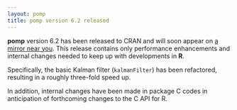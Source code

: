 ```yaml
---
layout: pomp
title: pomp version 6.2 released
---
```


**pomp** version 6.2 has been released to CRAN and will soon appear on [a mirror near you](https://cran.r-project.org/mirrors.html).
This release contains only performance enhancements and internal changes needed to keep up with developments in **R**.

Specifically, the basic Kalman filter (`kalmanFilter`) has been refactored, resulting in a roughly three-fold speed up.

In addition, internal changes have been made in package C codes in anticipation of forthcoming changes to the C API for R.
